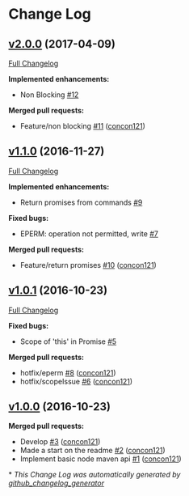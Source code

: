 # Change Log

## [v2.0.0](https://github.com/concon121/node-maven-api/tree/v2.0.0) (2017-04-09)
[Full Changelog](https://github.com/concon121/node-maven-api/compare/v1.1.0...v2.0.0)

**Implemented enhancements:**

- Non Blocking [\#12](https://github.com/concon121/node-maven-api/issues/12)

**Merged pull requests:**

- Feature/non blocking [\#11](https://github.com/concon121/node-maven-api/pull/11) ([concon121](https://github.com/concon121))

## [v1.1.0](https://github.com/concon121/node-maven-api/tree/v1.1.0) (2016-11-27)
[Full Changelog](https://github.com/concon121/node-maven-api/compare/v1.0.1...v1.1.0)

**Implemented enhancements:**

- Return promises from commands [\#9](https://github.com/concon121/node-maven-api/issues/9)

**Fixed bugs:**

- EPERM: operation not permitted, write [\#7](https://github.com/concon121/node-maven-api/issues/7)

**Merged pull requests:**

- Feature/return promises [\#10](https://github.com/concon121/node-maven-api/pull/10) ([concon121](https://github.com/concon121))

## [v1.0.1](https://github.com/concon121/node-maven-api/tree/v1.0.1) (2016-10-23)
[Full Changelog](https://github.com/concon121/node-maven-api/compare/v1.0.0...v1.0.1)

**Fixed bugs:**

- Scope of 'this' in Promise [\#5](https://github.com/concon121/node-maven-api/issues/5)

**Merged pull requests:**

- hotfix/eperm [\#8](https://github.com/concon121/node-maven-api/pull/8) ([concon121](https://github.com/concon121))
- hotfix/scopeIssue [\#6](https://github.com/concon121/node-maven-api/pull/6) ([concon121](https://github.com/concon121))

## [v1.0.0](https://github.com/concon121/node-maven-api/tree/v1.0.0) (2016-10-23)
**Merged pull requests:**

- Develop [\#3](https://github.com/concon121/node-maven-api/pull/3) ([concon121](https://github.com/concon121))
- Made a start on the readme [\#2](https://github.com/concon121/node-maven-api/pull/2) ([concon121](https://github.com/concon121))
- Implement basic node maven api [\#1](https://github.com/concon121/node-maven-api/pull/1) ([concon121](https://github.com/concon121))



\* *This Change Log was automatically generated by [github_changelog_generator](https://github.com/skywinder/Github-Changelog-Generator)*